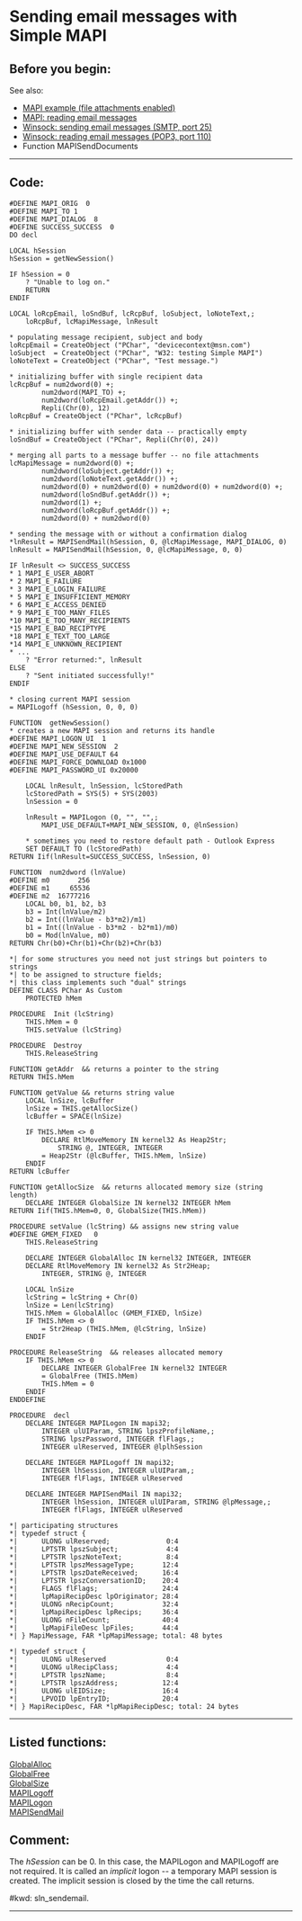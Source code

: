 <link rel="stylesheet" type="text/css" href="../css/win32api.css">  
<link rel="stylesheet" href="https://cdnjs.cloudflare.com/ajax/libs/font-awesome/4.7.0/css/font-awesome.min.css">

# Sending email messages with Simple MAPI

## Before you begin:
See also:

* [MAPI example (file attachments enabled)](sample_343.md)  
* [MAPI: reading email messages](sample_270.md)  
* [Winsock: sending email messages (SMTP, port 25)](sample_385.md)  
* [Winsock: reading email messages (POP3, port 110)](sample_388.md)  
* Function MAPISendDocuments  

  
***  


## Code:
```foxpro  
#DEFINE MAPI_ORIG  0
#DEFINE MAPI_TO 1
#DEFINE MAPI_DIALOG  8
#DEFINE SUCCESS_SUCCESS  0
DO decl

LOCAL hSession
hSession = getNewSession()

IF hSession = 0
	? "Unable to log on."
	RETURN
ENDIF

LOCAL loRcpEmail, loSndBuf, lcRcpBuf, loSubject, loNoteText,;
	loRcpBuf, lcMapiMessage, lnResult

* populating message recipient, subject and body
loRcpEmail = CreateObject ("PChar", "devicecontext@msn.com")
loSubject  = CreateObject ("PChar", "W32: testing Simple MAPI")
loNoteText = CreateObject ("PChar", "Test message.")

* initializing buffer with single recipient data
lcRcpBuf = num2dword(0) +;
		num2dword(MAPI_TO) +;
		num2dword(loRcpEmail.getAddr()) +;
		Repli(Chr(0), 12)
loRcpBuf = CreateObject ("PChar", lcRcpBuf)

* initializing buffer with sender data -- practically empty
loSndBuf = CreateObject ("PChar", Repli(Chr(0), 24))

* merging all parts to a message buffer -- no file attachments
lcMapiMessage = num2dword(0) +;
		num2dword(loSubject.getAddr()) +;
		num2dword(loNoteText.getAddr()) +;
		num2dword(0) + num2dword(0) + num2dword(0) + num2dword(0) +;
		num2dword(loSndBuf.getAddr()) +;
		num2dword(1) +;
		num2dword(loRcpBuf.getAddr()) +;
		num2dword(0) + num2dword(0)

* sending the message with or without a confirmation dialog
*lnResult = MAPISendMail(hSession, 0, @lcMapiMessage, MAPI_DIALOG, 0)
lnResult = MAPISendMail(hSession, 0, @lcMapiMessage, 0, 0)

IF lnResult <> SUCCESS_SUCCESS
* 1 MAPI_E_USER_ABORT
* 2 MAPI_E_FAILURE
* 3 MAPI_E_LOGIN_FAILURE
* 5 MAPI_E_INSUFFICIENT_MEMORY
* 6 MAPI_E_ACCESS_DENIED
* 9 MAPI_E_TOO_MANY_FILES
*10 MAPI_E_TOO_MANY_RECIPIENTS
*15 MAPI_E_BAD_RECIPTYPE
*18 MAPI_E_TEXT_TOO_LARGE
*14 MAPI_E_UNKNOWN_RECIPIENT
* ...
	? "Error returned:", lnResult
ELSE
	? "Sent initiated successfully!"
ENDIF

* closing current MAPI session
= MAPILogoff (hSession, 0, 0, 0)

FUNCTION  getNewSession()
* creates a new MAPI session and returns its handle
#DEFINE MAPI_LOGON_UI  1
#DEFINE MAPI_NEW_SESSION  2
#DEFINE MAPI_USE_DEFAULT 64
#DEFINE MAPI_FORCE_DOWNLOAD 0x1000
#DEFINE MAPI_PASSWORD_UI 0x20000

	LOCAL lnResult, lnSession, lcStoredPath
	lcStoredPath = SYS(5) + SYS(2003)
	lnSession = 0

	lnResult = MAPILogon (0, "", "",;
		MAPI_USE_DEFAULT+MAPI_NEW_SESSION, 0, @lnSession)

	* sometimes you need to restore default path - Outlook Express
	SET DEFAULT TO (lcStoredPath)
RETURN Iif(lnResult=SUCCESS_SUCCESS, lnSession, 0)

FUNCTION  num2dword (lnValue)
#DEFINE m0       256
#DEFINE m1     65536
#DEFINE m2  16777216
	LOCAL b0, b1, b2, b3
	b3 = Int(lnValue/m2)
	b2 = Int((lnValue - b3*m2)/m1)
	b1 = Int((lnValue - b3*m2 - b2*m1)/m0)
	b0 = Mod(lnValue, m0)
RETURN Chr(b0)+Chr(b1)+Chr(b2)+Chr(b3)

*| for some structures you need not just strings but pointers to strings
*| to be assigned to structure fields;
*| this class implements such "dual" strings
DEFINE CLASS PChar As Custom
	PROTECTED hMem

PROCEDURE  Init (lcString)
	THIS.hMem = 0
	THIS.setValue (lcString)

PROCEDURE  Destroy
	THIS.ReleaseString

FUNCTION getAddr  && returns a pointer to the string
RETURN THIS.hMem

FUNCTION getValue && returns string value
	LOCAL lnSize, lcBuffer
	lnSize = THIS.getAllocSize()
	lcBuffer = SPACE(lnSize)

	IF THIS.hMem <> 0
		DECLARE RtlMoveMemory IN kernel32 As Heap2Str;
			STRING @, INTEGER, INTEGER
		= Heap2Str (@lcBuffer, THIS.hMem, lnSize)
	ENDIF
RETURN lcBuffer

FUNCTION getAllocSize  && returns allocated memory size (string length)
	DECLARE INTEGER GlobalSize IN kernel32 INTEGER hMem
RETURN Iif(THIS.hMem=0, 0, GlobalSize(THIS.hMem))

PROCEDURE setValue (lcString) && assigns new string value
#DEFINE GMEM_FIXED   0
	THIS.ReleaseString

	DECLARE INTEGER GlobalAlloc IN kernel32 INTEGER, INTEGER
	DECLARE RtlMoveMemory IN kernel32 As Str2Heap;
		INTEGER, STRING @, INTEGER

	LOCAL lnSize
	lcString = lcString + Chr(0)
	lnSize = Len(lcString)
	THIS.hMem = GlobalAlloc (GMEM_FIXED, lnSize)
	IF THIS.hMem <> 0
		= Str2Heap (THIS.hMem, @lcString, lnSize)
	ENDIF

PROCEDURE ReleaseString  && releases allocated memory
	IF THIS.hMem <> 0
		DECLARE INTEGER GlobalFree IN kernel32 INTEGER
		= GlobalFree (THIS.hMem)
		THIS.hMem = 0
	ENDIF
ENDDEFINE

PROCEDURE  decl
	DECLARE INTEGER MAPILogon IN mapi32;
		INTEGER ulUIParam, STRING lpszProfileName,;
		STRING lpszPassword, INTEGER flFlags,;
		INTEGER ulReserved, INTEGER @lplhSession

	DECLARE INTEGER MAPILogoff IN mapi32;
		INTEGER lhSession, INTEGER ulUIParam,;
		INTEGER flFlags, INTEGER ulReserved

	DECLARE INTEGER MAPISendMail IN mapi32;
		INTEGER lhSession, INTEGER ulUIParam, STRING @lpMessage,;
		INTEGER flFlags, INTEGER ulReserved

*| participating structures
*| typedef struct {
*|      ULONG ulReserved;              0:4
*|      LPTSTR lpszSubject;            4:4
*|      LPTSTR lpszNoteText;           8:4
*|      LPTSTR lpszMessageType;       12:4
*|      LPTSTR lpszDateReceived;      16:4
*|      LPTSTR lpszConversationID;    20:4
*|      FLAGS flFlags;                24:4
*|      lpMapiRecipDesc lpOriginator; 28:4
*|      ULONG nRecipCount;            32:4
*|      lpMapiRecipDesc lpRecips;     36:4
*|      ULONG nFileCount;             40:4
*|      lpMapiFileDesc lpFiles;       44:4
*| } MapiMessage, FAR *lpMapiMessage; total: 48 bytes

*| typedef struct {
*|      ULONG ulReserved               0:4
*|      ULONG ulRecipClass;            4:4
*|      LPTSTR lpszName;               8:4
*|      LPTSTR lpszAddress;           12:4
*|      ULONG ulEIDSize;              16:4
*|      LPVOID lpEntryID;             20:4
*| } MapiRecipDesc, FAR *lpMapiRecipDesc; total: 24 bytes  
```  
***  


## Listed functions:
[GlobalAlloc](../libraries/kernel32/GlobalAlloc.md)  
[GlobalFree](../libraries/kernel32/GlobalFree.md)  
[GlobalSize](../libraries/kernel32/GlobalSize.md)  
[MAPILogoff](../libraries/mapi32/MAPILogoff.md)  
[MAPILogon](../libraries/mapi32/MAPILogon.md)  
[MAPISendMail](../libraries/mapi32/MAPISendMail.md)  

## Comment:
The *hSession* can be 0. In this case, the MAPILogon and MAPILogoff are not required. It is called an *implicit* logon -- a temporary MAPI session is created. The implicit session is closed by the time the call returns.  
  
  
#kwd: sln_sendemail.  
  
***  

